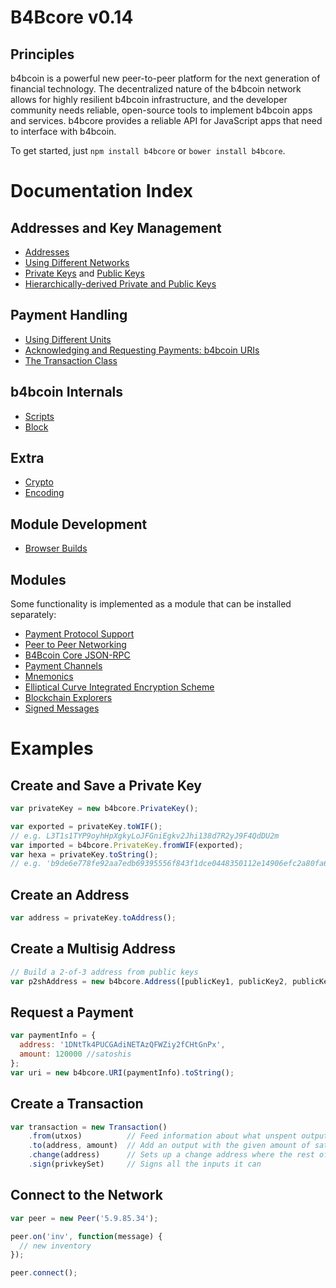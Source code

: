 # B4Bcore v0.14

## Principles

b4bcoin is a powerful new peer-to-peer platform for the next generation of financial technology. The decentralized nature of the b4bcoin network allows for highly resilient b4bcoin infrastructure, and the developer community needs reliable, open-source tools to implement b4bcoin apps and services. b4bcore provides a reliable API for JavaScript apps that need to interface with b4bcoin.

To get started, just `npm install b4bcore` or `bower install b4bcore`.

# Documentation Index

## Addresses and Key Management

* [Addresses](address.md)
* [Using Different Networks](networks.md)
* [Private Keys](privatekey.md) and [Public Keys](publickey.md)
* [Hierarchically-derived Private and Public Keys](hierarchical.md)

## Payment Handling
* [Using Different Units](unit.md)
* [Acknowledging and Requesting Payments: b4bcoin URIs](uri.md)
* [The Transaction Class](transaction.md)

## b4bcoin Internals
* [Scripts](script.md)
* [Block](block.md)

## Extra
* [Crypto](crypto.md)
* [Encoding](encoding.md)

## Module Development
* [Browser Builds](browser.md)

## Modules

Some functionality is implemented as a module that can be installed separately:

* [Payment Protocol Support](https://github.com/B4Bcoin/b4bcore-payment-protocol)
* [Peer to Peer Networking](https://github.com/B4Bcoin/b4bcore-p2p)
* [B4Bcoin Core JSON-RPC](https://github.com/B4Bcoin/b4bd-rpc)
* [Payment Channels](https://github.com/B4Bcoin/b4bcore-channel)
* [Mnemonics](https://github.com/B4Bcoin/b4bcore-mnemonic)
* [Elliptical Curve Integrated Encryption Scheme](https://github.com/B4Bcoin/b4bcore-ecies)
* [Blockchain Explorers](https://github.com/B4Bcoin/b4bcore-explorers)
* [Signed Messages](https://github.com/B4Bcoin/b4bcore-message)

# Examples

## Create and Save a Private Key

```javascript
var privateKey = new b4bcore.PrivateKey();

var exported = privateKey.toWIF();
// e.g. L3T1s1TYP9oyhHpXgkyLoJFGniEgkv2Jhi138d7R2yJ9F4QdDU2m
var imported = b4bcore.PrivateKey.fromWIF(exported);
var hexa = privateKey.toString();
// e.g. 'b9de6e778fe92aa7edb69395556f843f1dce0448350112e14906efc2a80fa61a'
```

## Create an Address

```javascript
var address = privateKey.toAddress();
```

## Create a Multisig Address

```javascript
// Build a 2-of-3 address from public keys
var p2shAddress = new b4bcore.Address([publicKey1, publicKey2, publicKey3], 2);
```

## Request a Payment

```javascript
var paymentInfo = {
  address: '1DNtTk4PUCGAdiNETAzQFWZiy2fCHtGnPx',
  amount: 120000 //satoshis
};
var uri = new b4bcore.URI(paymentInfo).toString();
```

## Create a Transaction

```javascript
var transaction = new Transaction()
    .from(utxos)          // Feed information about what unspent outputs one can use
    .to(address, amount)  // Add an output with the given amount of satoshis
    .change(address)      // Sets up a change address where the rest of the funds will go
    .sign(privkeySet)     // Signs all the inputs it can
```

## Connect to the Network

```javascript
var peer = new Peer('5.9.85.34');

peer.on('inv', function(message) {
  // new inventory
});

peer.connect();
```
